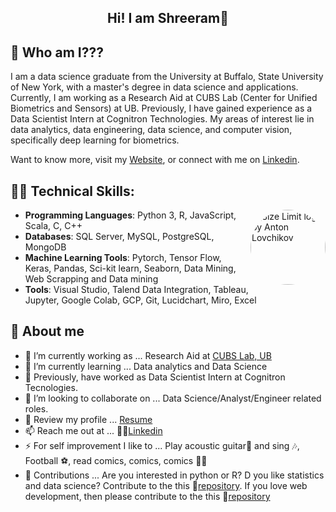 <h2 align="center"> Hi! I am Shreeram👋</h2>

## 🔎 Who am I???   
I am a data science graduate from the University at Buffalo, State University of New York, with a master's degree in data science and applications. Currently, I am working as a Research Aid at CUBS Lab (Center for Unified Biometrics and Sensors) at UB. Previously, I have gained experience as a Data Scientist Intern at Cognitron Technologies. My areas of interest lie in data analytics, data engineering, data science, and computer vision, specifically deep learning for biometrics.  

Want to know more, visit my [Website](https://github.com/shreeramgs),  or connect with me on [Linkedin](https://www.linkedin.com/in/shreeramgs/). 

## 👨‍💻 Technical Skills:
<img src="https://github.com/shreeramgs/Data-Science-projects/assets/40434495/daf6345b-40fb-4793-8537-1dcb7403652c" align="right"
     alt="Size Limit logo by Anton Lovchikov" width="120" height="120"
     style="border-radius:150px;">

-    **Programming Languages**: Python 3, R, JavaScript, Scala, C, C++
-   **Databases**: SQL Server, MySQL, PostgreSQL, MongoDB
-   **Machine Learning Tools**: Pytorch, Tensor Flow, Keras, Pandas, Sci-kit learn, Seaborn, Data Mining, Web Scrapping and Data mining
-   **Tools**: Visual Studio, Talend Data Integration, Tableau, Jupyter, Google Colab, GCP, Git, Lucidchart, Miro, Excel


## 📖 About me
- 🔭 I’m currently working as ... Research Aid at [CUBS Lab, UB](https://www.buffalo.edu/cubs.html)
- 🌱 I’m currently learning ... Data analytics and Data Science
- 🔭 Previously, have worked as Data Scientist Intern at Cognitron Tecnologies.
- 👯 I’m looking to collaborate on ... Data Science/Analyst/Engineer related roles.
- 💬 Review my profile ... [Resume](https://github.com/shreeramgs/Resume) 
- 📫 Reach me out at ... 🙋‍♂️[Linkedin](https://github.com/shreeramgs/Resume/blob/main/Shreeram%20datascience.pdf)
- ⚡ For self improvement I like to ... Play acoustic guitar🎸 and sing 🎶, Football ⚽, read comics, comics, comics 🦇🤓
- 🚀 Contributions ... Are you interested in python or R? D you like statistics and data science? Contribute to the this 📘[repository](https://github.com/shreeramgs/Data-Science-projects).
If you love web development, then please contribute to the this 📘[repository](https://github.com/shreeramgs/E-wal)
